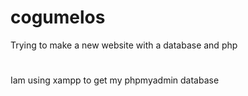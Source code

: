 # cogumelos

Trying to make a new website with a database and php

#

Iam using xampp to get my phpmyadmin database

